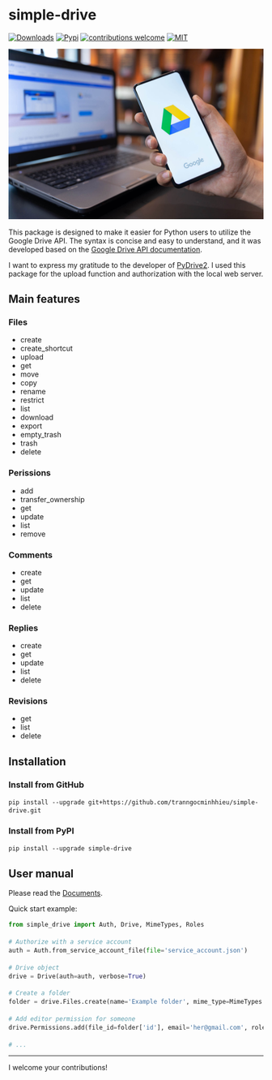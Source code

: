 # simple-drive
[![Downloads](https://img.shields.io/pypi/dm/simple-drive)](https://pypi.org/project/simple-drive)
[![Pypi](https://img.shields.io/pypi/v/simple-drive?label=pip&logo=PyPI&logoColor=white)](https://pypi.org/project/simple-drive)
[![contributions welcome](https://img.shields.io/badge/contributions-welcome-brightgreen.svg)](https://github.com/tranngocminhhieu/simple-drive/issues)
[![MIT](https://img.shields.io/github/license/tranngocminhhieu/simple-drive)](https://github.com/tranngocminhhieu/simple-drive/blob/main/LICENSE)

![simple-drive.jpg](https://raw.githubusercontent.com/tranngocminhhieu/simple-drive/main/docs/simple-drive.jpg)

This package is designed to make it easier for Python users to utilize the Google Drive API. The syntax is concise and easy to understand, and it was developed based on the [Google Drive API documentation](https://developers.google.com/drive/api/).

I want to express my gratitude to the developer of [PyDrive2](https://github.com/iterative/PyDrive2). I used this package for the upload function and authorization with the local web server.

## Main features

### Files
- create
- create_shortcut
- upload
- get
- move
- copy
- rename
- restrict
- list
- download
- export
- empty_trash
- trash
- delete

### Perissions
- add
- transfer_ownership
- get
- update
- list
- remove

### Comments
- create
- get
- update
- list
- delete

### Replies
- create
- get
- update
- list
- delete

### Revisions
- get
- list
- delete

## Installation
### Install from GitHub
```shell
pip install --upgrade git+https://github.com/tranngocminhhieu/simple-drive.git
```
### Install from PyPI
```shell
pip install --upgrade simple-drive
```

##  User manual

Please read the [Documents](https://tranngocminhhieu.gitbook.io/simple-drive).

Quick start example:

```python
from simple_drive import Auth, Drive, MimeTypes, Roles

# Authorize with a service account
auth = Auth.from_service_account_file(file='service_account.json')

# Drive object
drive = Drive(auth=auth, verbose=True)

# Create a folder
folder = drive.Files.create(name='Example folder', mime_type=MimeTypes.FOLDER, dest_folder_id=None)

# Add editor permission for someone
drive.Permissions.add(file_id=folder['id'], email='her@gmail.com', role=Roles.EDITOR)

# ...
```

---

I welcome your contributions!